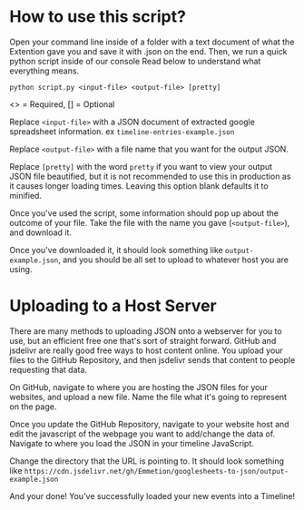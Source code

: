 # How to use this script?

Open your command line inside of a folder with a text document of what the Extention gave you and save it with .json on the end.
Then, we run a quick python script inside of our console
Read below to understand what everything means.

``python script.py <input-file> <output-file> [pretty]``

<> = Required, [] = Optional

Replace ``<input-file>`` with a JSON document of extracted google spreadsheet information. ex ``timeline-entries-example.json``

Replace ``<output-file>`` with a file name that you want for the output JSON.

Replace ``[pretty]`` with the word ``pretty`` if you want to view your output JSON file beautified, but it is not recommended to use this in production as it causes longer loading times. Leaving this option blank defaults it to minified.

Once you've used the script, some information should pop up about the outcome of your file.
Take the file with the name you gave (``<output-file>``), and download it.

Once you've downloaded it, it should look something like ``output-example.json``, and you should be all set to upload to whatever host you are using.

# Uploading to a Host Server

There are many methods to uploading JSON onto a webserver for you to use, but an efficient free one that's sort of straight forward. GitHub and jsdelivr are really good free ways to host content online. You upload your files to the GitHub Repository, and then jsdelivr sends that content to people requesting that data.

On GitHub, navigate to where you are hosting the JSON files for your websites, and upload a new file. Name the file what it's going to represent on the page.

Once you update the GitHub Repository, navigate to your website host and edit the javascript of the webpage you want to add/change the data of. Navigate to where you load the JSON in your timeline JavaScript.

Change the directory that the URL is pointing to. It should look something like `https://cdn.jsdelivr.net/gh/Emmetion/googlesheets-to-json/output-example.json`

And your done! You've successfully loaded your new events into a Timeline!